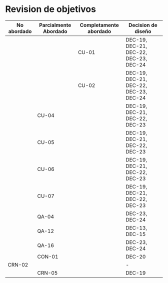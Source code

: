 # Revision de objetivos

| No abordado | Parcialmente Abordado | Completamente abordado | Decision de diseño                     |
| ----------- | --------------------- | ---------------------- | -------------------------------------- |
|             |                       | CU-01                  | DEC-19, DEC-21, DEC-22, DEC-23, DEC-24 |
|             |                       | CU-02                  | DEC-19, DEC-21, DEC-22, DEC-23, DEC-24 |
|             | CU-04                 |                        | DEC-19, DEC-21, DEC-22, DEC-23         |
|             | CU-05                 |                        | DEC-19, DEC-21, DEC-22, DEC-23         |
|             | CU-06                 |                        | DEC-19, DEC-21, DEC-22, DEC-23        |
|             | CU-07                 |                        | DEC-19, DEC-21, DEC-22, DEC-23         |
|             | QA-04                 |                        | DEC-23, DEC-24                         |
|             | QA-12                 |                        | DEC-13, DEC-15                         |
|             | QA-16                 |                        | DEC-23, DEC-24                         |
|             | CON-01                |                        | DEC-20                                 |
| CRN-02      |                       |                        | -                                      |
|             | CRN-05                |                        | DEC-19                                 |
